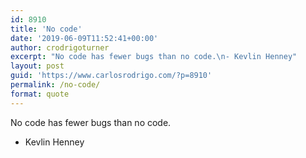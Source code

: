 ```yaml
---
id: 8910
title: 'No code'
date: '2019-06-09T11:52:41+00:00'
author: crodrigoturner
excerpt: "No code has fewer bugs than no code.\n- Kevlin Henney"
layout: post
guid: 'https://www.carlosrodrigo.com/?p=8910'
permalink: /no-code/
format: quote
---
```


No code has fewer bugs than no code.

- Kevlin Henney